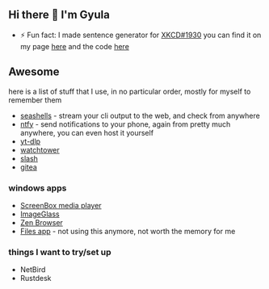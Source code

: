 ## Hi there 👋 I'm Gyula

- ⚡ Fun fact: I made  sentence generator for [XKCD#1930](https://xkcd.com/1930/) you can find it on my page [here](https://gyk.ro/random-stuff/xkcd-calendar-facts/) and the code [here](https://gist.github.com/gardient/2085f645706090426517c31cbaa9417d#file-xkcd-calendar-fact-generator-js-L176)

## Awesome

here is a list of stuff that I use, in no particular order, mostly for myself to remember them

- [seashells](https://seashells.io/) - stream your cli output to the web, and check from anywhere
- [ntfy](https://ntfy.sh) - send notifications to your phone, again from pretty much anywhere, you can even host it yourself
- [yt-dlp](https://github.com/yt-dlp/yt-dlp)
- [watchtower](https://containrrr.dev/watchtower/)
- [slash](https://github.com/yourselfhosted/slash)
- [gitea](https://about.gitea.com/)

### windows apps

- [ScreenBox media player](https://apps.microsoft.com/detail/9ntsnmsvcb5l?hl=en-us&gl=US)
- [ImageGlass](https://imageglass.org/)
- [Zen Browser](https://zen-browser.app/)
- [Files app](https://files.community/) - not using this anymore, not worth the memory for me

### things I want to try/set up

- NetBird
- Rustdesk
<!--
**gardient/gardient** is a ✨ _special_ ✨ repository because its `README.md` (this file) appears on your GitHub profile.

Here are some ideas to get you started:

- 🔭 I’m currently working on ...
- 🌱 I’m currently learning ...
- 👯 I’m looking to collaborate on ...
- 🤔 I’m looking for help with ...
- 💬 Ask me about ...
- 📫 How to reach me: ...
- ⚡ Fun fact: ...
-->
